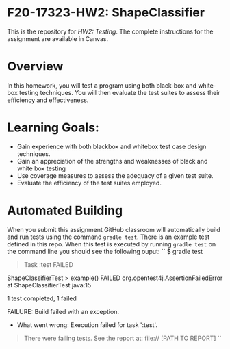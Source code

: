 # F20-17323-HW2: ShapeClassifier
This is the repository for *HW2: Testing*. The complete instructions for the assignment are available in Canvas.

# Overview 
In this homework, you will test a program using both black‐box and white‐box testing techniques. You will then evaluate the test suites to assess their efficiency and effectiveness.

# Learning Goals:
* Gain experience with both blackbox and whitebox test case design techniques.
* Gain an appreciation of the strengths and weaknesses of black and white box testing
* Use coverage measures to assess the adequacy of a given test suite.
* Evaluate the efficiency of the test suites employed.

# Automated Building

When you submit this assignment GitHub classroom will automatically build and
run tests using the command `gradle test`. There is an example test defined in
this repo. When this test is executed by running `gradle test` on the command
line you should see the following ouput:
``
 $  gradle test

> Task :test FAILED

ShapeClassifierTest > example() FAILED
    org.opentest4j.AssertionFailedError at ShapeClassifierTest.java:15

1 test completed, 1 failed

FAILURE: Build failed with an exception.

* What went wrong:
Execution failed for task ':test'.
> There were failing tests. See the report at: file:// [PATH TO REPORT]
``
